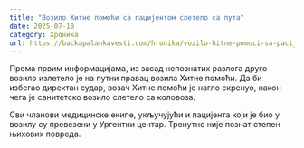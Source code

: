 ```yaml
---
title: "Возило Хитне помоћи са пацијентом слетело са пута"
date: 2025-07-10
category: Хроника
url: https://backapalankavesti.com/hronika/vozilo-hitne-pomoci-sa-pacijentom-sletelo-sa-puta/
---
```


Према првим информацијама, из засад непознатих разлога друго возило излетело је на путни правац возила Хитне помоћи. Да би избегао директан судар, возач Хитне помоћи је нагло скренуо, након чега је санитетско возило слетело са коловоза.

Сви чланови медицинске екипе, укључујући и пацијента који је био у возилу су превезени у Ургентни центар. Тренутно није познат степен њихових повреда.
